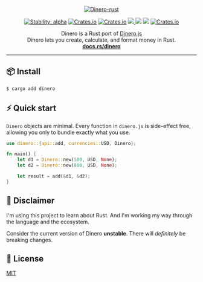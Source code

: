 <p align="center">
  <a href="https://crates.io/crates/dinero">
    <img alt="Dinero-rust" src="https://user-images.githubusercontent.com/1442690/195835572-3a110f53-23ff-43f7-a188-74565eb9931c.png">
  </a>
</p>

<p align="center">
  <!-- Stability -->
  <a href="https://crates.io/crates/dinero"><img alt="Stability: alpha" src="https://img.shields.io/badge/stability-alpha-f4d03f.svg" /></a>
  <!-- Version -->
  <a href="https://crates.io/crates/dinero"><img alt="Crates.io" src="https://img.shields.io/crates/v/dinero"></a>
  <!-- Downloads -->
  <a href="https://crates.io/crates/dinero"><img alt="Crates.io" src="https://img.shields.io/crates/d/dinero"></a>
  <!-- Tests -->
  <a href="https://github.com/raed667/dinero/actions/workflows/ci.yml"><img src="https://github.com/raed667/dinero/actions/workflows/ci.yml/badge.svg" /></>
  <!-- codecov -->
  <a href="https://codecov.io/gh/raed667/dinero"><img src="https://codecov.io/gh/raed667/dinero/branch/main/graph/badge.svg?token=6IH3LQRXNH"/></a>
  <!-- Docs -->
  <a href="https://docs.rs/dinero"><img src="https://docs.rs/dinero/badge.svg"/></a>
  <!-- license -->
  <a href="https://crates.io/crates/dinero"><img alt="Crates.io" src="https://img.shields.io/crates/l/dinero"></a>
</p>

<p align="center">
  Dinero is a Rust port of <a href="https://v2.dinerojs.com/docs">Dinero.js</a>
  <br>
  Dinero lets you create, calculate, and format money in Rust.<br>
  <a href="https://docs.rs/dinero/latest/dinero/"><strong>docs.rs/dinero</strong></a>
</p>

---

## 📦 Install

```sh
$ cargo add dinero
```

## ⚡️ Quick start

`Dinero` objects are minimal. Every function in `dinero.js` is side-effect free, allowing you only to bundle exactly what you use.

```rust
use dinero::{api::add, currencies::USD, Dinero};

fn main() {
    let d1 = Dinero::new(500, USD, None);
    let d2 = Dinero::new(800, USD, None);

    let result = add(&d1, &d2);
}
```

## 🦀 Disclaimer

I'm using this project to learn about Rust. And I'm working my way through the language and the ecosystem.

Consider the current version of Dinero **unstable**. There will _definitely_ be breaking changes.

## 📜 License

[MIT](LICENSE)
